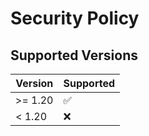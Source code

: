 # Security Policy

## Supported Versions

| Version  | Supported          |
| -------  | ------------------ |
| >= 1.20  | :white_check_mark: |
| < 1.20   | :x:                |

